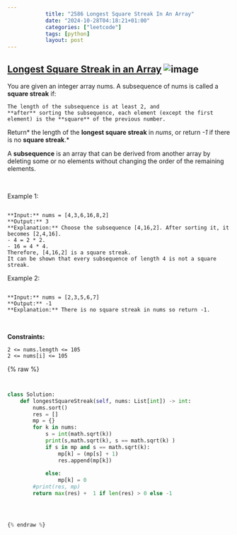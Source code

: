 ```yaml
---
            title: "2586 Longest Square Streak In An Array"
            date: "2024-10-28T04:18:21+01:00"
            categories: ["leetcode"]
            tags: [python]
            layout: post
---
```

            
## [Longest Square Streak in an Array](https://leetcode.com/problems/longest-square-streak-in-an-array) ![image](https://img.shields.io/badge/Difficulty-Medium-orange)

You are given an integer array nums. A subsequence of nums is called a **square streak** if:

	The length of the subsequence is at least 2, and
	**after** sorting the subsequence, each element (except the first element) is the **square** of the previous number.

Return* the length of the **longest square streak** in *nums*, or return *-1* if there is no **square streak**.*

A **subsequence** is an array that can be derived from another array by deleting some or no elements without changing the order of the remaining elements.

 

Example 1:

```

**Input:** nums = [4,3,6,16,8,2]
**Output:** 3
**Explanation:** Choose the subsequence [4,16,2]. After sorting it, it becomes [2,4,16].
- 4 = 2 * 2.
- 16 = 4 * 4.
Therefore, [4,16,2] is a square streak.
It can be shown that every subsequence of length 4 is not a square streak.

```

Example 2:

```

**Input:** nums = [2,3,5,6,7]
**Output:** -1
**Explanation:** There is no square streak in nums so return -1.

```

 

**Constraints:**

	2 <= nums.length <= 105
	2 <= nums[i] <= 105

{% raw %}


```python


class Solution:
    def longestSquareStreak(self, nums: List[int]) -> int:
        nums.sort()
        res = []
        mp = {}
        for k in nums:
            s = int(math.sqrt(k))
            print(s,math.sqrt(k), s == math.sqrt(k) )
            if s in mp and s == math.sqrt(k):
                mp[k] = (mp[s] + 1)
                res.append(mp[k])
                
            else:
                mp[k] = 0
        #print(res, mp)
        return max(res) +  1 if len(res) > 0 else -1




{% endraw %}
```
